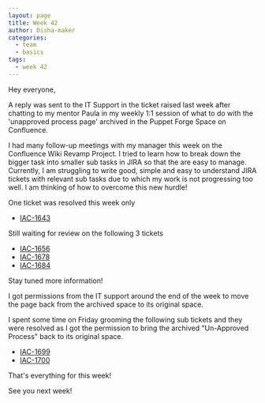 ```yaml
---
layout: page
title: Week 42
author: Disha-maker
categories:
  - team
  - basics
tags:
  - week 42
---
```


Hey everyone,

A reply was sent to the IT Support in the ticket raised last week after chatting to my mentor Paula in my weekly 1:1 session of what to do with the 'unapproved process page' archived in the Puppet Forge Space on Confluence.

I had many follow-up meetings with my manager this week on the Confluence Wiki Revamp Project. I tried to learn how to break down the bigger task into smaller sub tasks in JIRA so that the are easy to manage. Currently, I am struggling to write good, simple and easy to understand JIRA tickets with relevant sub tasks due to which my work is not progressing too well. I am thinking of how to overcome this new hurdle!

One ticket was resolved this week only
- [IAC-1643](https://tickets.puppetlabs.com/browse/IAC-1643)

Still waiting for review on the following 3 tickets
- [IAC-1656](https://tickets.puppetlabs.com/browse/IAC-1656)
- [IAC-1678](https://tickets.puppetlabs.com/browse/IAC-1678)
- [IAC-1684](https://tickets.puppetlabs.com/browse/IAC-1684)

Stay tuned more information!

I got permissions from the IT support around the end of the week to move the page back from the archived space to its original space.

I spent some time on Friday grooming the following sub tickets and they were resolved as I got the permission to bring the archived "Un-Approved Process" back to its original space.
- [IAC-1699](https://tickets.puppetlabs.com/browse/IAC-1699)
- [IAC-1700](https://tickets.puppetlabs.com/browse/IAC-1700)

That's everything for this week!

See you next week!